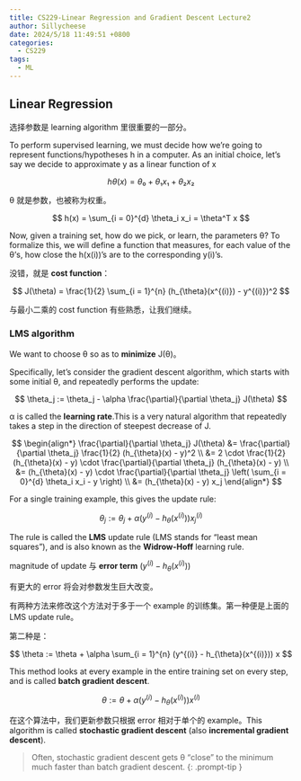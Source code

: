 ```yaml
---
title: CS229-Linear Regression and Gradient Descent Lecture2
author: Sillycheese
date: 2024/5/18 11:49:51 +0800
categories:
  - CS229
tags:
  - ML
---
```


## Linear Regression

选择参数是 learning algorithm 里很重要的一部分。

To perform supervised learning, we must decide how we’re going to represent functions/hypotheses h in a computer. As an initial choice, let’s say we decide to approximate y as a linear function of x

$$
hθ(x) = θ₀ + θ₁x₁ + θ₂x₂
$$

θ 就是参数，也被称为权重。

$$
h(x) = \sum_{i = 0}^{d} \theta_i x_i = \theta^T x
$$

Now, given a training set, how do we pick, or learn, the parameters θ? To formalize this, we will define a function that measures, for each value of the θ’s, how close the h(x(i))’s are to the corresponding y(i)’s.

没错，就是 **cost function**：

$$
J(\theta) = \frac{1}{2} \sum_{i = 1}^{n} (h_{\theta}(x^{(i)}) - y^{(i)})^2
$$

与最小二乘的 cost function 有些熟悉，让我们继续。

### LMS  algorithm

We want to choose θ so as to **minimize** J(θ)。

Specifically, let’s consider the gradient descent algorithm, which starts with some initial θ, and repeatedly performs the update:

$$
\theta_j := \theta_j - \alpha \frac{\partial}{\partial \theta_j} J(\theta)
$$

α is called the **learning rate**.This is a very natural algorithm that repeatedly takes a step in the direction of steepest decrease of J.

$$
\begin{align*}
\frac{\partial}{\partial \theta_j} J(\theta) &= \frac{\partial}{\partial \theta_j} \frac{1}{2} (h_{\theta}(x) - y)^2 \\
&= 2 \cdot \frac{1}{2} (h_{\theta}(x) - y) \cdot \frac{\partial}{\partial \theta_j} (h_{\theta}(x) - y) \\
&= (h_{\theta}(x) - y) \cdot \frac{\partial}{\partial \theta_j} \left( \sum_{i = 0}^{d} \theta_i x_i - y \right) \\
&= (h_{\theta}(x) - y) x_j
\end{align*}
$$

For a single training example, this gives the update rule:

$$
\theta_j := \theta_j + \alpha (y^{(i)} - h_{\theta}(x^{(i)})) x^{(i)}_j
$$

The rule is called the **LMS** update rule (LMS stands for “least mean squares”), and is also known as the **Widrow-Hoff** learning rule.

magnitude of update 与 **error term**  $(y^{(i)} - h_{\theta}(x^{(i)}))$

有更大的 error 将会对参数发生巨大改变。

有两种方法来修改这个方法对于多于一个 example 的训练集。第一种便是上面的 LMS update rule。

第二种是：

$$
\theta := \theta + \alpha \sum_{i = 1}^{n} (y^{(i)} - h_{\theta}(x^{(i)})) x
$$

This method looks at every example in the entire training set on every step, and is called **batch gradient descent**.

$$
\theta := \theta + \alpha (y^{(i)} - h_{\theta}(x^{(i)})) x^{(i)}
$$

在这个算法中，我们更新参数只根据 error 相对于单个的 example。This algorithm is called **stochastic gradient descent** (also **incremental gradient descent**).

> Often, stochastic gradient descent gets θ “close” to the minimum much faster than batch gradient descent. 
{: .prompt-tip }

